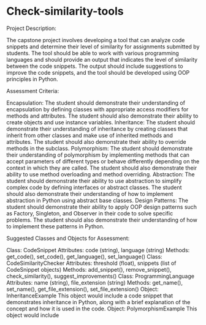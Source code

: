 # Check-similarity-tools
Project Description:

The capstone project involves developing a tool that can analyze code snippets and determine their level of similarity for assignments submitted by students. The tool should be able to work with various programming languages and should provide an output that indicates the level of similarity between the code snippets. The output should include suggestions to improve the code snippets, and the tool should be developed using OOP principles in Python.

Assessment Criteria:

Encapsulation: The student should demonstrate their understanding of encapsulation by defining classes with appropriate access modifiers for methods and attributes. The student should also demonstrate their ability to create objects and use instance variables.
Inheritance: The student should demonstrate their understanding of inheritance by creating classes that inherit from other classes and make use of inherited methods and attributes. The student should also demonstrate their ability to override methods in the subclass.
Polymorphism: The student should demonstrate their understanding of polymorphism by implementing methods that can accept parameters of different types or behave differently depending on the context in which they are called. The student should also demonstrate their ability to use method overloading and method overriding.
Abstraction: The student should demonstrate their ability to use abstraction to simplify complex code by defining interfaces or abstract classes. The student should also demonstrate their understanding of how to implement abstraction in Python using abstract base classes.
Design Patterns: The student should demonstrate their ability to apply OOP design patterns such as Factory, Singleton, and Observer in their code to solve specific problems. The student should also demonstrate their understanding of how to implement these patterns in Python.

Suggested Classes and Objects for Assessment:

Class: CodeSnippet Attributes: code (string), language (string) Methods: get_code(), set_code(), get_language(), set_language()
Class: CodeSimilarityChecker Attributes: threshold (float), snippets (list of CodeSnippet objects) Methods: add_snippet(), remove_snippet(), check_similarity(), suggest_improvements()
Class: ProgrammingLanguage Attributes: name (string), file_extension (string) Methods: get_name(), set_name(), get_file_extension(), set_file_extension()
Object: InheritanceExample This object would include a code snippet that demonstrates inheritance in Python, along with a brief explanation of the concept and how it is used in the code.
Object: PolymorphismExample This object would include
